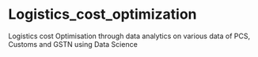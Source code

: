 # Logistics_cost_optimization
Logistics cost Optimisation through data analytics on various data of PCS, Customs and GSTN using Data Science
